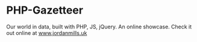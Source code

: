 # PHP-Gazetteer
Our world in data, built with PHP, JS, jQuery. An online showcase. Check it out online at www.jordanmills.uk
